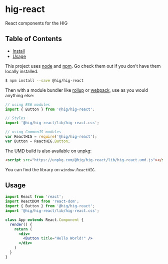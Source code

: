 # hig-react

React components for the HIG

## Table of Contents

-   [Install](#install)
-   [Usage](#usage)

This project uses [node](http://nodejs.org) and [npm](https://npmjs.com). Go check them out if you don't have them locally installed.

```sh
$ npm install --save @hig/hig-react
```

Then with a module bundler like [rollup](http://rollupjs.org/) or [webpack](https://webpack.js.org/), use as you would anything else:

```javascript
// using ES6 modules
import { Button } from '@hig/hig-react';

// Styles
import '@hig/hig-react/lib/hig-react.css';

// using CommonJS modules
var ReactHIG = require('@hig/hig-react');
var Button = ReactHIG.Button;
```

The [UMD](https://github.com/umdjs/umd) build is also available on [unpkg](https://unpkg.com):

```html
<script src="https://unpkg.com/@hig/hig-react/lib/hig-react.umd.js"></script>
```

You can find the library on `window.ReactHIG`.

## Usage

```jsx
import React from 'react';
import ReactDOM from 'react-dom';
import { Button } from '@hig/hig-react';
import '@hig/hig-react/lib/hig-react.css';

class App extends React.Component {
  render() {
    return (
      <div>
        <Button title="Hello World!" />
      </div>
    )
  }
}
```

